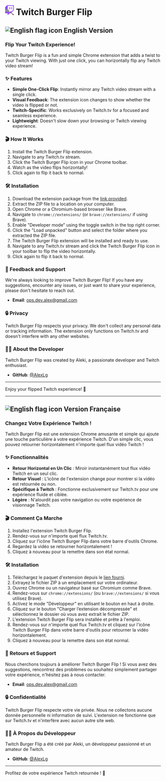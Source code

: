 # ![Twitch Burger Flip Logo](default_icon.png) Twitch Burger Flip 

## ![English flag icon](https://em-content.zobj.net/source/apple/124/flag-for-united-kingdom_1f1ec-1f1e7.png) English Version 
### Flip Your Twitch Experience!

Twitch Burger Flip is a fun and simple Chrome extension that adds a twist to your Twitch viewing. With just one click, you can horizontally flip any Twitch video stream!

### ✨ Features

- **Simple One-Click Flip**: Instantly mirror any Twitch video stream with a single click.
- **Visual Feedback**: The extension icon changes to show whether the video is flipped or not.
- **Twitch-Specific**: Works exclusively on Twitch.tv for a focused and seamless experience.
- **Lightweight**: Doesn't slow down your browsing or Twitch viewing experience.

### 🎬 How It Works

1. Install the Twitch Burger Flip extension.
2. Navigate to any Twitch.tv stream.
3. Click the Twitch Burger Flip icon in your Chrome toolbar.
4. Watch as the video flips horizontally!
5. Click again to flip it back to normal.

### 🛠 Installation

1. Download the extension package from the [link provided](https://github.com/LgAlexHub/twitch_burger_flip/archive/refs/heads/main.zip).
2. Extract the ZIP file to a location on your computer.
3. Open Chrome or a Chromium-based browser like Brave.
4. Navigate to `chrome://extensions/` (or `brave://extensions/` if using Brave).
5. Enable "Developer mode" using the toggle switch in the top right corner.
6. Click the "Load unpacked" button and select the folder where you extracted the ZIP file.
7. The Twitch Burger Flip extension will be installed and ready to use.
8. Navigate to any Twitch.tv stream and click the Twitch Burger Flip icon in your toolbar to flip the video horizontally.
9. Click again to flip it back to normal.

### 🤝 Feedback and Support

We're always looking to improve Twitch Burger Flip! If you have any suggestions, encounter any issues, or just want to share your experience, please don't hesitate to reach out.

- **Email**: ops.dev.alex@gmail.com

### 🔒 Privacy

Twitch Burger Flip respects your privacy. We don't collect any personal data or tracking information. The extension only functions on Twitch.tv and doesn't interfere with any other websites.

### 👨‍💻 About the Developer

Twitch Burger Flip was created by Aleki, a passionate developer and Twitch enthusiast. 

- **GitHub**: [@AlexLg](https://github.com/LgAlexHub)

---

Enjoy your flipped Twitch experience! 🎉

---

## ![English flag icon](https://em-content.zobj.net/source/apple/124/flag-for-france_1f1eb-1f1f7.png) Version Française


### Changez Votre Expérience Twitch !

Twitch Burger Flip est une extension Chrome amusante et simple qui ajoute une touche particulière à votre expérience Twitch. D'un simple clic, vous pouvez retourner horizontalement n'importe quel flux vidéo Twitch !

### ✨ Fonctionnalités

- **Retour Horizontal en Un Clic** : Miroir instantanément tout flux vidéo Twitch en un seul clic.
- **Retour Visuel** : L'icône de l'extension change pour montrer si la vidéo est retournée ou non.
- **Spécifique à Twitch** : Fonctionne exclusivement sur Twitch.tv pour une expérience fluide et ciblée.
- **Légère** : N'alourdit pas votre navigation ou votre expérience de visionnage Twitch.

### 🎬 Comment Ça Marche

1. Installez l'extension Twitch Burger Flip.
2. Rendez-vous sur n'importe quel flux Twitch.tv.
3. Cliquez sur l'icône Twitch Burger Flip dans votre barre d'outils Chrome.
4. Regardez la vidéo se retourner horizontalement !
5. Cliquez à nouveau pour la remettre dans son état normal.

### 🛠 Installation

1. Téléchargez le paquet d'extension depuis le [lien fourni](https://github.com/LgAlexHub/twitch_burger_flip/archive/refs/heads/main.zip).
2. Extrayez le fichier ZIP à un emplacement sur votre ordinateur.
3. Ouvrez Chrome ou un navigateur basé sur Chromium comme Brave.
4. Rendez-vous sur `chrome://extensions/` (ou `brave://extensions/` si vous utilisez Brave).
5. Activez le mode "Développeur" en utilisant le bouton en haut à droite.
6. Cliquez sur le bouton "Charger l’extension décompressée" et sélectionnez le dossier où vous avez extrait le fichier ZIP.
7. L'extension Twitch Burger Flip sera installée et prête à l'emploi.
8. Rendez-vous sur n'importe quel flux Twitch.tv et cliquez sur l'icône Twitch Burger Flip dans votre barre d'outils pour retourner la vidéo horizontalement.
9. Cliquez à nouveau pour la remettre dans son état normal.

### 🤝 Retours et Support

Nous cherchons toujours à améliorer Twitch Burger Flip ! Si vous avez des suggestions, rencontrez des problèmes ou souhaitez simplement partager votre expérience, n'hésitez pas à nous contacter.

- **Email**: ops.dev.alex@gmail.com

### 🔒 Confidentialité

Twitch Burger Flip respecte votre vie privée. Nous ne collectons aucune donnée personnelle ni information de suivi. L'extension ne fonctionne que sur Twitch.tv et n'interfère avec aucun autre site web.

### 👨‍💻 À Propos du Développeur

Twitch Burger Flip a été créé par Aleki, un développeur passionné et un amateur de Twitch.

- **GitHub**: [@AlexLg](https://github.com/LgAlexHub)

---

Profitez de votre expérience Twitch retournée ! 🎉
